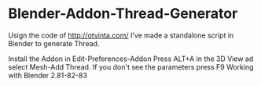 # Blender-Addon-Thread-Generator
Usign the code of http://otvinta.com/ I've made a standalone script in Blender to generate Thread.

Install the Addon in Edit-Preferences-Addon
Press ALT+A in the 3D View ad select Mesh-Add Thread.
If you don't see the parameters press F9
Working with Blender 2.81-82-83

